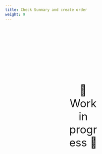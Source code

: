 ```yaml
---
title: Check Summary and create order
weight: 9
---
```

<div style="text-align: center; font-size:2.5em;margin: 200px;">🚧 Work in progress 🚧</div>